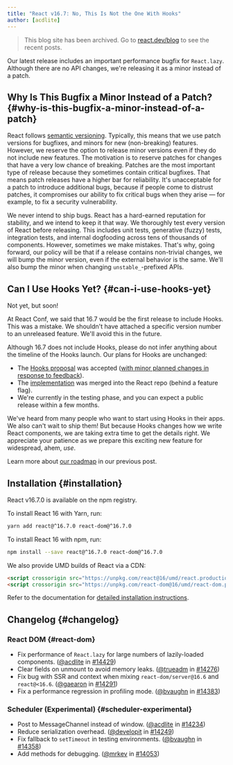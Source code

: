 ```yaml
---
title: "React v16.7: No, This Is Not the One With Hooks"
author: [acdlite]
---
```


<div class="scary">

> This blog site has been archived. Go to [react.dev/blog](https://react.dev/blog) to see the recent posts.

</div>

Our latest release includes an important performance bugfix for `React.lazy`. Although there are no API changes, we're releasing it as a minor instead of a patch.

## Why Is This Bugfix a Minor Instead of a Patch? {#why-is-this-bugfix-a-minor-instead-of-a-patch}

React follows [semantic versioning](/docs/faq-versioning.html). Typically, this means that we use patch versions for bugfixes, and minors for new (non-breaking) features. However, we reserve the option to release minor versions even if they do not include new features. The motivation is to reserve patches for changes that have a very low chance of breaking. Patches are the most important type of release because they sometimes contain critical bugfixes. That means patch releases have a higher bar for reliability. It's unacceptable for a patch to introduce additional bugs, because if people come to distrust patches, it compromises our ability to fix critical bugs when they arise — for example, to fix a security vulnerability.

We never intend to ship bugs. React has a hard-earned reputation for stability, and we intend to keep it that way. We thoroughly test every version of React before releasing. This includes unit tests, generative (fuzzy) tests, integration tests, and internal dogfooding across tens of thousands of components. However, sometimes we make mistakes. That's why, going forward, our policy will be that if a release contains non-trivial changes, we will bump the minor version, even if the external behavior is the same. We'll also bump the minor when changing `unstable_`-prefixed APIs.

## Can I Use Hooks Yet? {#can-i-use-hooks-yet}

Not yet, but soon!

At React Conf, we said that 16.7 would be the first release to include Hooks. This was a mistake. We shouldn't have attached a specific version number to an unreleased feature. We'll avoid this in the future.

Although 16.7 does not include Hooks, please do not infer anything about the timeline of the Hooks launch. Our plans for Hooks are unchanged:

- The [Hooks proposal](https://github.com/reactjs/rfcs/pull/68) was accepted ([with minor planned changes in response to feedback](https://github.com/reactjs/rfcs/pull/68#issuecomment-439314884)).
- The [implementation](https://github.com/facebook/react/commit/7bee9fbdd49aa5b9365a94b0ddf6db04bc1bf51c) was merged into the React repo (behind a feature flag).
- We're currently in the testing phase, and you can expect a public release within a few months.

We've heard from many people who want to start using Hooks in their apps. We also can't wait to ship them! But because Hooks changes how we write React components, we are taking extra time to get the details right. We appreciate your patience as we prepare this exciting new feature for widespread, ahem, *use*.

Learn more about [our roadmap](/blog/2018/11/27/react-16-roadmap.html) in our previous post.


## Installation {#installation}

React v16.7.0 is available on the npm registry.

To install React 16 with Yarn, run:

```bash
yarn add react@^16.7.0 react-dom@^16.7.0
```

To install React 16 with npm, run:

```bash
npm install --save react@^16.7.0 react-dom@^16.7.0
```

We also provide UMD builds of React via a CDN:

```html
<script crossorigin src="https://unpkg.com/react@16/umd/react.production.min.js"></script>
<script crossorigin src="https://unpkg.com/react-dom@16/umd/react-dom.production.min.js"></script>
```

Refer to the documentation for [detailed installation instructions](/docs/installation.html).

## Changelog {#changelog}

### React DOM {#react-dom}

* Fix performance of `React.lazy` for large numbers of lazily-loaded components. ([@acdlite](http://github.com/acdlite) in [#14429](https://github.com/facebook/react/pull/14429))
* Clear fields on unmount to avoid memory leaks. ([@trueadm](http://github.com/trueadm) in [#14276](https://github.com/facebook/react/pull/14276))
* Fix bug with SSR and context when mixing `react-dom/server@16.6` and `react@<16.6`. ([@gaearon](http://github.com/gaearon) in [#14291](https://github.com/facebook/react/pull/14291))
* Fix a performance regression in profiling mode. ([@bvaughn](http://github.com/bvaughn) in [#14383](https://github.com/facebook/react/pull/14383))

### Scheduler (Experimental) {#scheduler-experimental}

* Post to MessageChannel instead of window. ([@acdlite](http://github.com/acdlite) in [#14234](https://github.com/facebook/react/pull/14234))
* Reduce serialization overhead. ([@developit](http://github.com/developit) in [#14249](https://github.com/facebook/react/pull/14249))
* Fix fallback to `setTimeout` in testing environments. ([@bvaughn](http://github.com/bvaughn) in [#14358](https://github.com/facebook/react/pull/14358))
* Add methods for debugging. ([@mrkev](http://github.com/mrkev) in [#14053](https://github.com/facebook/react/pull/14053))
